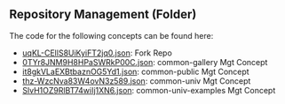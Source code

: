 ## Repository Management \(Folder\)

The code for the following concepts can be found here: 

- [uqKL\-CEllS8UiKyiFT2jq0.json](uqKL-CEllS8UiKyiFT2jq0.json): Fork Repo
- [0TYr8JNM9H8HPaSWRkP00C.json](0TYr8JNM9H8HPaSWRkP00C.json): common\-gallery Mgt Concept
- [it8gkVLaEXBtbaznOG5Yd1.json](it8gkVLaEXBtbaznOG5Yd1.json): common\-public Mgt Concept
- [thz\-WzcNva83W4ovN3z589.json](thz-WzcNva83W4ovN3z589.json): common\-univ Mgt Concept
- [SlvH1OZ9RlBT74wiIj1XN6.json](SlvH1OZ9RlBT74wiIj1XN6.json): common\-univ\-examples Mgt Concept
